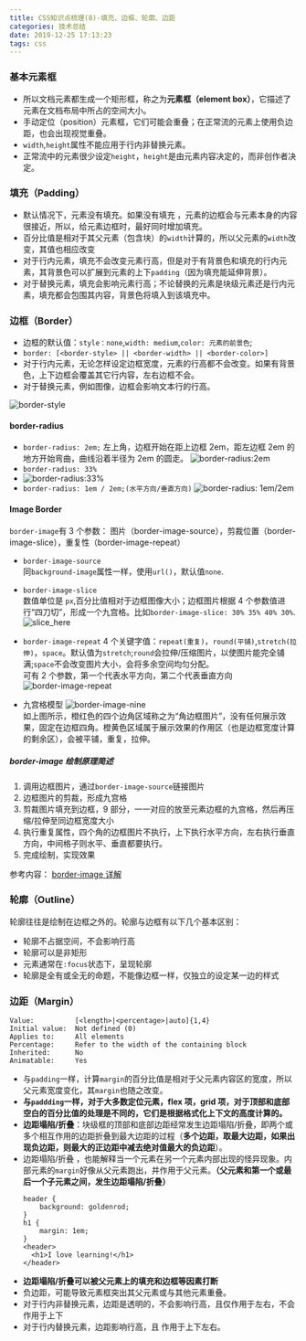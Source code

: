 ```yaml
---
title: CSS知识点梳理(8)-填充、边框、轮廓、边距
categories: 技术总结
date: 2019-12-25 17:13:23
tags: css
---
```


### 基本元素框

- 所以文档元素都生成一个矩形框，称之为**元素框（element box）**，它描述了元素在文档布局中所占的空间大小。
- 手动定位（position）元素框，它们可能会重叠；在正常流的元素上使用负边距，也会出现视觉重叠。
- `width`,`height`属性不能应用于行内非替换元素。
- 正常流中的元素很少设定`height`，`height`是由元素内容决定的，而非创作者决定。

### 填充（Padding）

- 默认情况下，元素没有填充。如果没有填充 ，元素的边框会与元素本身的内容很接近，所以，给元素边框时，最好同时增加填充。
- 百分比值是相对于其父元素（包含块）的`width`计算的，所以父元素的`width`改变，其值也相应改变
- 对于行内元素，填充不会改变元素行高，但是对于有背景色和填充的行内元素，其背景色可以扩展到元素的上下`padding`（因为填充能延伸背景）。
- 对于替换元素，填充会影响元素行高；不论替换的元素是块级元素还是行内元素，填充都会包围其内容，背景色将填入到该填充中。

### 边框（Border）

- 边框的默认值：`style：none`,`width: medium`,`color: 元素的前景色`;
- `border: [<border-style> || <border-width> || <border-color>]`
- 对于行内元素，无论怎样设定边框宽度，元素的行高都不会改变。如果有背景色，上下边框会覆盖其它行内容，左右边框不会。
- 对于替换元素，例如图像，边框会影响文本行的行高。

![border-style](/image/border_style.jpg)

#### border-radius

- `border-radius: 2em;`
  左上角，边框开始在距上边框 2em，距左边框 2em 的地方开始弯曲，曲线沿着半径为 2em 的圆走。
  ![border-radius:2em](/image/border_radius1.jpg)
- `border-radius: 33%`
- ![border-radius:33%](/image/border_radius2.jpg)
- `border-radius: 1em / 2em;(水平方向/垂直方向)`
  ![border-radius: 1em/2em](/image/border_radius3.jpg)

#### Image Border

`border-image`有 3 个参数： 图片（border-image-source），剪裁位置（border-image-slice），重复性（border-image-repeat）

- `border-image-source`  
  同`background-image`属性一样，使用`url()`，默认值`none`.
- `border-image-slice`  
  数值单位是 `px`,百分比值相对于边框图像大小；边框图片根据 4 个参数值进行“四刀切”，形成一个九宫格。比如`border-image-slice: 30% 35% 40% 30%`.  
  ![slice_here](/image/slice_here.png)

- `border-image-repeat`
  4 个关键字值：`repeat(重复)`，`round(平铺)`,`stretch(拉伸)`，`space`。默认值为`stretch`;`round`会拉伸/压缩图片，以使图片能完全铺满;`space`不会改变图片大小，会将多余空间均匀分配。  
  可有 2 个参数，第一个代表水平方向，第二个代表垂直方向
  ![border-image-repeat](/image/border_image_repeat.jpg)
- 九宫格模型
  ![border-image-nine](/image/border-image-nine.png)  
  如上图所示，橙红色的四个边角区域称之为“角边框图片”，没有任何展示效果，固定在边框四角。橙黄色区域属于展示效果的作用区（也是边框宽度计算的剩余区），会被平铺，重复，拉伸。

##### border-image 绘制原理简述

1. 调用边框图片，通过`border-image-source`链接图片
2. 边框图片的剪裁，形成九宫格
3. 剪裁图片填充到边框，9 部分，一一对应的放至元素边框的九宫格，然后再压缩/拉伸至同边框宽度大小
4. 执行重复属性，四个角的边框图片不执行，上下执行水平方向，左右执行垂直方向，中间格子则水平、垂直都要执行。
5. 完成绘制，实现效果

参考内容： [border-image 详解](https://www.zhangxinxu.com/wordpress/2010/01/css3-border-image/)

### 轮廓（Outline）

轮廓往往是绘制在边框之外的。轮廓与边框有以下几个基本区别：

- 轮廓不占据空间，不会影响行高
- 轮廓可以是非矩形
- 元素通常在`:focus`状态下，呈现轮廓
- 轮廓是全有或全无的命题，不能像边框一样，仅独立的设定某一边的样式

### 边距（Margin）

```
Value:          [<length>|<percentage>|auto]{1,4}
Initial value:  Not defined (0)
Applies to:     All elements
Percentage:     Refer to the width of the containing block
Inherited:      No
Animatable:     Yes
```

- 与`padding`一样，计算`margin`的百分比值是相对于父元素内容区的宽度，所以父元素宽度变化，其`margin`也随之改变。
- **与`paddding`一样，对于大多数定位元素，flex 项，grid 项，对于顶部和底部空白的百分比值的处理是不同的，它们是根据格式化上下文的高度计算的。**
- **边距塌陷/折叠**：块级框的顶部和底部边距经常发生边距塌陷/折叠，即两个或多个相互作用的边距折叠到最大边距的过程（**多个边距，取最大边距，如果出现负边距，则最大的正边距中减去绝对值最大的负边距**）。
- 边距塌陷/折叠 ，也能解释当一个元素在另一个元素内部出现的怪异现象。内部元素的`margin`好像从父元素跑出，并作用于父元素。**（父元素和第一个或最后一个子元素之间，发生边距塌陷/折叠）**
  ```
  header {
      background: goldenrod;
  }
  h1 {
      margin: 1em;
  }
  <header>
    <h1>I love learning!</h1>
  </header>
  ```
- **边距塌陷/折叠可以被父元素上的填充和边框等因素打断**
- 负边距，可能导致元素框突出其父元素或与其他元素重叠。
- 对于行内非替换元素，边距是透明的，不会影响行高，且仅作用于左右，不会作用于上下
- 对于行内替换元素，边距影响行高，且 作用于上下左右。
